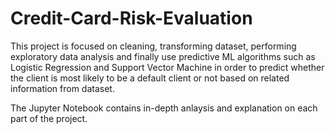 # Credit-Card-Risk-Evaluation

This project is focused on cleaning, transforming dataset, performing exploratory data analysis and finally use predictive ML algorithms such as Logistic Regression and Support Vector Machine in order to predict whether the client is most likely to be a default client or not based on related information from dataset.

The Jupyter Notebook contains in-depth anlaysis and explanation on each part of the project.
